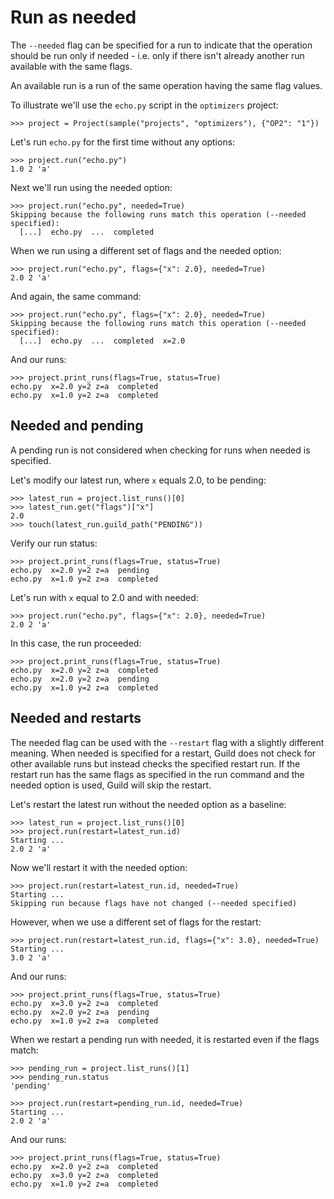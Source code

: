 # Run as needed

The `--needed` flag can be specified for a run to indicate that the
operation should be run only if needed - i.e. only if there isn't
already another run available with the same flags.

An available run is a run of the same operation having the same flag
values.

To illustrate we'll use the `echo.py` script in the `optimizers`
project:

    >>> project = Project(sample("projects", "optimizers"), {"OP2": "1"})

Let's run `echo.py` for the first time without any options:

    >>> project.run("echo.py")
    1.0 2 'a'

Next we'll run using the needed option:

    >>> project.run("echo.py", needed=True)
    Skipping because the following runs match this operation (--needed specified):
      [...]  echo.py  ...  completed

When we run using a different set of flags and the needed option:

    >>> project.run("echo.py", flags={"x": 2.0}, needed=True)
    2.0 2 'a'

And again, the same command:

    >>> project.run("echo.py", flags={"x": 2.0}, needed=True)
    Skipping because the following runs match this operation (--needed specified):
      [...]  echo.py  ...  completed  x=2.0

And our runs:

    >>> project.print_runs(flags=True, status=True)
    echo.py  x=2.0 y=2 z=a  completed
    echo.py  x=1.0 y=2 z=a  completed

## Needed and pending

A pending run is not considered when checking for runs when needed is
specified.

Let's modify our latest run, where `x` equals 2.0, to be pending:

    >>> latest_run = project.list_runs()[0]
    >>> latest_run.get("flags")["x"]
    2.0
    >>> touch(latest_run.guild_path("PENDING"))

Verify our run status:

    >>> project.print_runs(flags=True, status=True)
    echo.py  x=2.0 y=2 z=a  pending
    echo.py  x=1.0 y=2 z=a  completed

Let's run with `x` equal to 2.0 and with needed:

    >>> project.run("echo.py", flags={"x": 2.0}, needed=True)
    2.0 2 'a'

In this case, the run proceeded:

    >>> project.print_runs(flags=True, status=True)
    echo.py  x=2.0 y=2 z=a  completed
    echo.py  x=2.0 y=2 z=a  pending
    echo.py  x=1.0 y=2 z=a  completed

## Needed and restarts

The needed flag can be used with the `--restart` flag with a slightly
different meaning. When needed is specified for a restart, Guild does
not check for other available runs but instead checks the specified
restart run. If the restart run has the same flags as specified in the
run command and the needed option is used, Guild will skip the
restart.

Let's restart the latest run without the needed option as a baseline:

    >>> latest_run = project.list_runs()[0]
    >>> project.run(restart=latest_run.id)
    Starting ...
    2.0 2 'a'

Now we'll restart it with the needed option:

    >>> project.run(restart=latest_run.id, needed=True)
    Starting ...
    Skipping run because flags have not changed (--needed specified)

However, when we use a different set of flags for the restart:

    >>> project.run(restart=latest_run.id, flags={"x": 3.0}, needed=True)
    Starting ...
    3.0 2 'a'

And our runs:

    >>> project.print_runs(flags=True, status=True)
    echo.py  x=3.0 y=2 z=a  completed
    echo.py  x=2.0 y=2 z=a  pending
    echo.py  x=1.0 y=2 z=a  completed

When we restart a pending run with needed, it is restarted even if the
flags match:

    >>> pending_run = project.list_runs()[1]
    >>> pending_run.status
    'pending'

    >>> project.run(restart=pending_run.id, needed=True)
    Starting ...
    2.0 2 'a'

And our runs:

    >>> project.print_runs(flags=True, status=True)
    echo.py  x=2.0 y=2 z=a  completed
    echo.py  x=3.0 y=2 z=a  completed
    echo.py  x=1.0 y=2 z=a  completed
